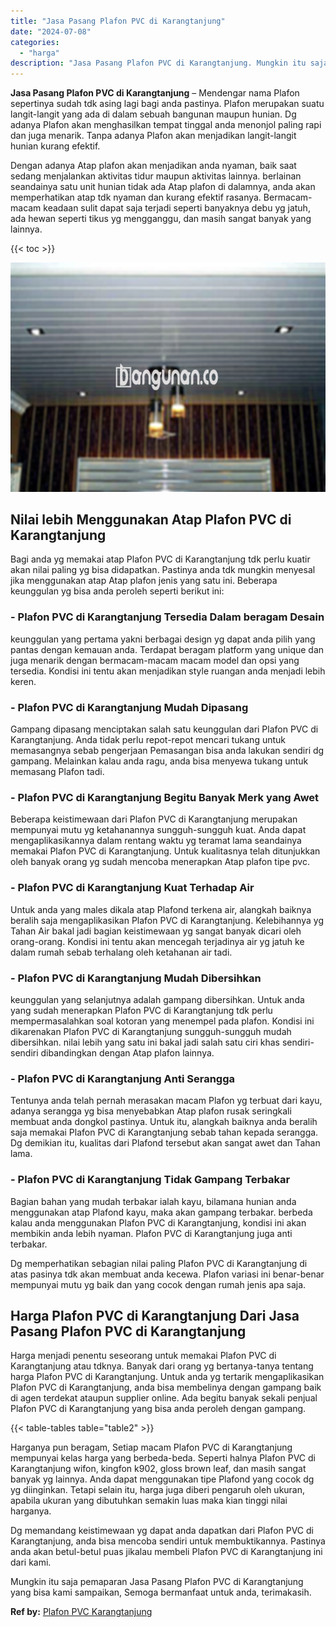 ```yaml
---
title: "Jasa Pasang Plafon PVC di Karangtanjung"
date: "2024-07-08"
categories: 
  - "harga"
description: "Jasa Pasang Plafon PVC di Karangtanjung. Mungkin itu saja pemaparan Jasa Pasang Plafon PVC di Karangtanjung yang bisa kami sampaikan, Semoga bermanfaat untuk..."
---
```


**Jasa Pasang Plafon PVC di Karangtanjung** – Mendengar nama Plafon sepertinya sudah tdk asing lagi bagi anda pastinya. Plafon merupakan suatu langit-langit yang ada di dalam sebuah bangunan maupun hunian. Dg adanya Plafon akan menghasilkan tempat tinggal anda menonjol paling rapi dan juga menarik. Tanpa adanya Plafon akan menjadikan langit-langit hunian kurang efektif.

Dengan adanya Atap plafon akan menjadikan anda nyaman, baik saat sedang menjalankan aktivitas tidur maupun aktivitas lainnya. berlainan seandainya satu unit hunian tidak ada Atap plafon di dalamnya, anda akan memperhatikan atap tdk nyaman dan kurang efektif rasanya. Bermacam-macam keadaan sulit dapat saja terjadi seperti banyaknya debu yg jatuh, ada hewan seperti tikus yg mengganggu, dan masih sangat banyak yang lainnya.

{{< toc >}}

![Jasa Pasang Plafon PVC di Karangtanjung](/images/flafond-pvc-murah15.png)

## Nilai lebih Menggunakan Atap Plafon PVC di Karangtanjung

Bagi anda yg memakai atap Plafon PVC di Karangtanjung tdk perlu kuatir akan nilai paling yg bisa didapatkan. Pastinya anda tdk mungkin menyesal jika menggunakan atap Atap plafon jenis yang satu ini. Beberapa keunggulan yg bisa anda peroleh seperti berikut ini:

### \- Plafon PVC di Karangtanjung Tersedia Dalam beragam Desain

keunggulan yang pertama yakni berbagai design yg dapat anda pilih yang pantas dengan kemauan anda. Terdapat beragam platform yang unique dan juga menarik dengan bermacam-macam macam model dan opsi yang tersedia. Kondisi ini tentu akan menjadikan style ruangan anda menjadi lebih keren.

### \- Plafon PVC di Karangtanjung Mudah Dipasang

Gampang dipasang menciptakan salah satu keunggulan dari Plafon PVC di Karangtanjung. Anda tidak perlu repot-repot mencari tukang untuk memasangnya sebab pengerjaan Pemasangan bisa anda lakukan sendiri dg gampang. Melainkan kalau anda ragu, anda bisa menyewa tukang untuk memasang Plafon tadi.

### \- Plafon PVC di Karangtanjung Begitu Banyak Merk yang Awet

Beberapa keistimewaan dari Plafon PVC di Karangtanjung merupakan mempunyai mutu yg ketahanannya sungguh-sungguh kuat. Anda dapat mengaplikasikannya dalam rentang waktu yg teramat lama seandainya memakai Plafon PVC di Karangtanjung. Untuk kualitasnya telah ditunjukkan oleh banyak orang yg sudah mencoba menerapkan Atap plafon tipe pvc.

### \- Plafon PVC di Karangtanjung Kuat Terhadap Air

Untuk anda yang males dikala atap Plafond terkena air, alangkah baiknya beralih saja mengaplikasikan Plafon PVC di Karangtanjung. Kelebihannya yg Tahan Air bakal jadi bagian keistimewaan yg sangat banyak dicari oleh orang-orang. Kondisi ini tentu akan mencegah terjadinya air yg jatuh ke dalam rumah sebab terhalang oleh ketahanan air tadi.

### \- Plafon PVC di Karangtanjung Mudah Dibersihkan

keunggulan yang selanjutnya adalah gampang dibersihkan. Untuk anda yang sudah menerapkan Plafon PVC di Karangtanjung tdk perlu mempermasalahkan soal kotoran yang menempel pada plafon. Kondisi ini dikarenakan Plafon PVC di Karangtanjung sungguh-sungguh mudah dibersihkan. nilai lebih yang satu ini bakal jadi salah satu ciri khas sendiri-sendiri dibandingkan dengan Atap plafon lainnya.

### \- Plafon PVC di Karangtanjung Anti Serangga

Tentunya anda telah pernah merasakan macam Plafon yg terbuat dari kayu, adanya serangga yg bisa menyebabkan Atap plafon rusak seringkali membuat anda dongkol pastinya. Untuk itu, alangkah baiknya anda beralih saja memakai Plafon PVC di Karangtanjung sebab tahan kepada serangga. Dg demikian itu, kualitas dari Plafond tersebut akan sangat awet dan Tahan lama.

### \- Plafon PVC di Karangtanjung Tidak Gampang Terbakar

Bagian bahan yang mudah terbakar ialah kayu, bilamana hunian anda menggunakan atap Plafond kayu, maka akan gampang terbakar. berbeda kalau anda menggunakan Plafon PVC di Karangtanjung, kondisi ini akan membikin anda lebih nyaman. Plafon PVC di Karangtanjung juga anti terbakar.

Dg memperhatikan sebagian nilai paling Plafon PVC di Karangtanjung di atas pasinya tdk akan membuat anda kecewa. Plafon variasi ini benar-benar mempunyai mutu yg baik dan yang cocok dengan rumah jenis apa saja.

## Harga Plafon PVC di Karangtanjung Dari Jasa Pasang Plafon PVC di Karangtanjung

Harga menjadi penentu seseorang untuk memakai Plafon PVC di Karangtanjung atau tdknya. Banyak dari orang yg bertanya-tanya tentang harga Plafon PVC di Karangtanjung. Untuk anda yg tertarik mengaplikasikan Plafon PVC di Karangtanjung, anda bisa membelinya dengan gampang baik di agen terdekat ataupun supplier online. Ada begitu banyak sekali penjual Plafon PVC di Karangtanjung yang bisa anda peroleh dengan gampang.

{{< table-tables table="table2" >}}

Harganya pun beragam, Setiap macam Plafon PVC di Karangtanjung mempunyai kelas harga yang berbeda-beda. Seperti halnya Plafon PVC di Karangtanjung wifon, kingfon k902, gloss brown leaf, dan masih sangat banyak yg lainnya. Anda dapat menggunakan tipe Plafond yang cocok dg yg diinginkan. Tetapi selain itu, harga juga diberi pengaruh oleh ukuran, apabila ukuran yang dibutuhkan semakin luas maka kian tinggi nilai harganya.

Dg memandang keistimewaan yg dapat anda dapatkan dari Plafon PVC di Karangtanjung, anda bisa mencoba sendiri untuk membuktikannya. Pastinya anda akan betul-betul puas jikalau membeli Plafon PVC di Karangtanjung ini dari kami.

Mungkin itu saja pemaparan Jasa Pasang Plafon PVC di Karangtanjung yang bisa kami sampaikan, Semoga bermanfaat untuk anda, terimakasih.

**Ref by:** [Plafon PVC Karangtanjung](https://id.wikipedia.org/wiki/Plafon)
